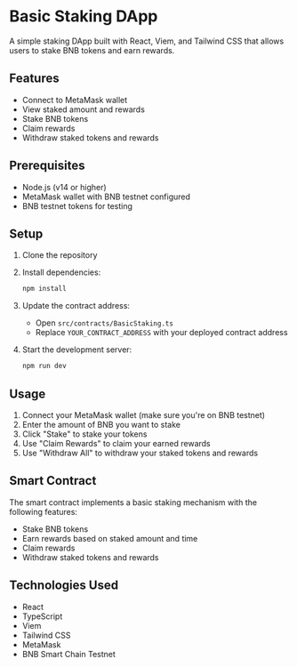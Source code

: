 # Basic Staking DApp

A simple staking DApp built with React, Viem, and Tailwind CSS that allows users to stake BNB tokens and earn rewards.

## Features

- Connect to MetaMask wallet
- View staked amount and rewards
- Stake BNB tokens
- Claim rewards
- Withdraw staked tokens and rewards

## Prerequisites

- Node.js (v14 or higher)
- MetaMask wallet with BNB testnet configured
- BNB testnet tokens for testing

## Setup

1. Clone the repository
2. Install dependencies:
   ```bash
   npm install
   ```
3. Update the contract address:
   - Open `src/contracts/BasicStaking.ts`
   - Replace `YOUR_CONTRACT_ADDRESS` with your deployed contract address

4. Start the development server:
   ```bash
   npm run dev
   ```

## Usage

1. Connect your MetaMask wallet (make sure you're on BNB testnet)
2. Enter the amount of BNB you want to stake
3. Click "Stake" to stake your tokens
4. Use "Claim Rewards" to claim your earned rewards
5. Use "Withdraw All" to withdraw your staked tokens and rewards

## Smart Contract

The smart contract implements a basic staking mechanism with the following features:
- Stake BNB tokens
- Earn rewards based on staked amount and time
- Claim rewards
- Withdraw staked tokens and rewards

## Technologies Used

- React
- TypeScript
- Viem
- Tailwind CSS
- MetaMask
- BNB Smart Chain Testnet

